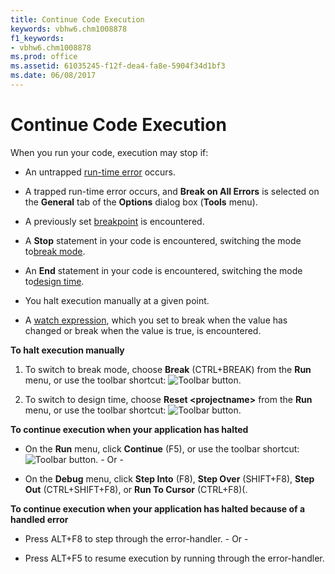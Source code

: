 ```yaml
---
title: Continue Code Execution
keywords: vbhw6.chm1008878
f1_keywords:
- vbhw6.chm1008878
ms.prod: office
ms.assetid: 61035245-f12f-dea4-fa8e-5904f34d1bf3
ms.date: 06/08/2017
---
```



# Continue Code Execution

When you run your code, execution may stop if:



- An untrapped [run-time error](vbe-glossary.md) occurs.
    
- A trapped run-time error occurs, and  **Break on All Errors** is selected on the **General** tab of the **Options** dialog box (**Tools** menu).
    
- A previously set [breakpoint](vbe-glossary.md) is encountered.
    
- A  **Stop** statement in your code is encountered, switching the mode to[break mode](vbe-glossary.md).
    
- An  **End** statement in your code is encountered, switching the mode to[design time](vbe-glossary.md).
    
- You halt execution manually at a given point.
    
- A [watch expression](vbe-glossary.md), which you set to break when the value has changed or break when the value is true, is encountered.
    

 **To halt execution manually**


1. To switch to break mode, choose  **Break** (CTRL+BREAK) from the **Run** menu, or use the toolbar shortcut:
![Toolbar button](../../images/tbr_brk_ZA01201682.gif).
    
2. To switch to design time, choose  **Reset <projectname&gt;** from the **Run** menu, or use the toolbar shortcut:
![Toolbar button](../../images/tbr_end_ZA01201701.gif).
    

 **To continue execution when your application has halted**


- On the  **Run** menu, click **Continue** (F5), or use the toolbar shortcut:
![Toolbar button](../../images/tbr_strt_ZA01201751.gif). - Or -
    
- On the  **Debug** menu, click **Step Into** (F8), **Step Over** (SHIFT+F8), **Step Out** (CTRL+SHIFT+F8), or **Run To Cursor** (CTRL+F8)(.
    

 **To continue execution when your application has halted because of a handled error**


- Press ALT+F8 to step through the error-handler. - Or -
    
- Press ALT+F5 to resume execution by running through the error-handler.
    


